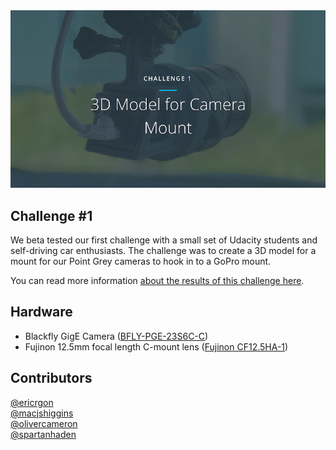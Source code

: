 <div align="center">
  <img src="images/cover.png" alt="Mount Rendering" width="800px">
</div>

## Challenge #1

We beta tested our first challenge with a small set of Udacity students and self-driving car enthusiasts. The challenge was to create a 3D model for a mount for our Point Grey cameras to hook in to a GoPro mount.

You can read more information [about the results of this challenge here](https://medium.com/p/f5ffcc1655b5).

## Hardware

* Blackfly GigE Camera ([BFLY-PGE-23S6C-C](https://www.ptgrey.com/blackfly-23-mp-color-gige-poe-sony-pregius-imx249))
* Fujinon 12.5mm focal length C-mount lens ([Fujinon CF12.5HA-1](http://www.fujifilmusa.com/products/optical_devices/machine-vision/1-15-mp/cf125ha-1))

## Contributors
[@ericrgon](https://twitter.com/ericrgon)<br>
[@macjshiggins](https://twitter.com/macjshiggins)<br>
[@olivercameron](https://twitter.com/olivercameron)<br>
[@spartanhaden](https://twitter.com/spartanhaden)<br>

